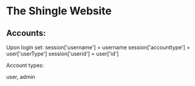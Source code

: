 # The Shingle Website

## Accounts:

Upon login set:
session['username'] = username
session['accounttype'] = user['userType']
session['userid'] = user['id']

Account types:

user, admin